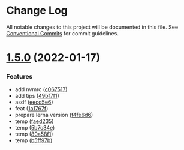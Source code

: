 # Change Log

All notable changes to this project will be documented in this file.
See [Conventional Commits](https://conventionalcommits.org) for commit guidelines.

# [1.5.0](https://github.com/tunaiku/amar-ui-web/compare/v1.4.1...v1.5.0) (2022-01-17)


### Features

* add nvmrc ([c067517](https://github.com/tunaiku/amar-ui-web/commit/c06751742c0fb93460e5b8247d28b82ee915b6cb))
* add tips ([49bf7f1](https://github.com/tunaiku/amar-ui-web/commit/49bf7f17ff97ade90a41616857f0b48d3c1a3d8f))
* asdf ([eecd5e6](https://github.com/tunaiku/amar-ui-web/commit/eecd5e66ab9bbe9fe87518ed097a7f3bd4cd6244))
* feat ([1a1767f](https://github.com/tunaiku/amar-ui-web/commit/1a1767f7f07029a4b704bad6a43eddb4c6ba5a46))
* prepare lerna version ([f4fe6d6](https://github.com/tunaiku/amar-ui-web/commit/f4fe6d69a4612efd00eba4cb18d21bdc6610a035))
* temp ([faed235](https://github.com/tunaiku/amar-ui-web/commit/faed235f601ea8f40d45db5dbf8bd69d1a41aeec))
* temp ([5b7c34e](https://github.com/tunaiku/amar-ui-web/commit/5b7c34e72f9f6c788a6b7f315a915fcdccf10fc6))
* temp ([80a58f1](https://github.com/tunaiku/amar-ui-web/commit/80a58f1e4ce2709460cc6877e18dcff292e55002))
* temp ([b5ff97b](https://github.com/tunaiku/amar-ui-web/commit/b5ff97b220499fe0f1da03b77afb4a752a9448b8))
